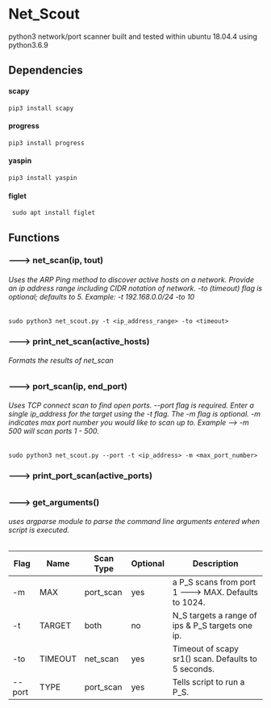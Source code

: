 # Net_Scout
  python3 network/port scanner built and tested within ubuntu 18.04.4 using python3.6.9
  
  ## Dependencies
  
   #### scapy
    pip3 install scapy
    
   #### progress
    pip3 install progress
    
   #### yaspin
    pip3 install yaspin
    
   #### figlet
     sudo apt install figlet
    
  ## Functions
      
   ### ---> net_scan(ip, tout)
   
   ###### Uses the ARP Ping method to discover active hosts on a network. Provide an ip address range including CIDR notation of network. -to (timeout) flag is optional; defaults to 5. Example: -t 192.168.0.0/24 -to 10

   ```
   sudo python3 net_scout.py -t <ip_address_range> -to <timeout>
   ```
   ### ---> print_net_scan(active_hosts)
   
   ###### Formats the results of net_scan
   
   ### --->  port_scan(ip, end_port)

   ###### Uses TCP connect scan to find open ports. --port flag is required. Enter a single ip_address for the target using the -t flag. The -m flag is optional. -m indicates max port number you would like to scan up to. Example --> -m 500 will scan ports 1 - 500.
   

   ```
   sudo python3 net_scout.py --port -t <ip_address> -m <max_port_number>
   ```
   ### ---> print_port_scan(active_ports)
   
   ######
      
   ### ---> get_arguments()
   
   ###### uses argparse module to parse the command line arguments entered when script is executed.
   
   Flag | Name | Scan Type | Optional | Description
   --- | --- | --- | --- | ---
   -m  | MAX | port_scan | yes | a P_S scans from port 1 ---> MAX. Defaults to 1024.
   -t  | TARGET | both | no |N_S targets a range of ips & P_S targets one ip.
   -to | TIMEOUT | net_scan | yes | Timeout of scapy sr1() scan. Defaults to 5 seconds.
   --port | TYPE | port_scan | yes | Tells script to run a P_S.
   ```
      
   
      
   
      
     

